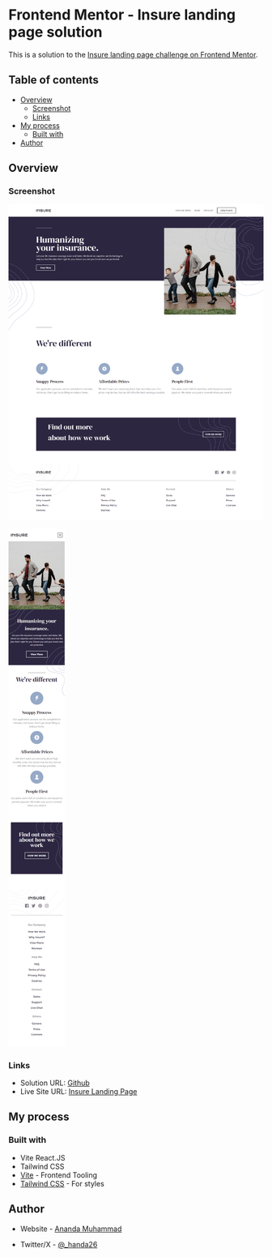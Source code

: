 # Frontend Mentor - Insure landing page solution

This is a solution to the [Insure landing page challenge on Frontend Mentor](https://www.frontendmentor.io/challenges/insure-landing-page-uTU68JV8).

## Table of contents

- [Overview](#overview)
  - [Screenshot](#screenshot)
  - [Links](#links)
- [My process](#my-process)
  - [Built with](#built-with)
- [Author](#author)

## Overview

### Screenshot

![Insure Desktop](./src/assets/Insure-desktop.png)

![Insure Mobile](./src/assets/Insure-mobile.png)


### Links

- Solution URL: [Github](https://github.com/handa26/insure)
- Live Site URL: [Insure Landing Page](https://phenomenal-llama-bc1819.netlify.app/)

## My process

### Built with

- Vite React.JS
- Tailwind CSS
- [Vite](https://vitejs.dev/guide/) - Frontend Tooling
- [Tailwind CSS](https://tailwindcss.com/) - For styles

## Author

- Website - [Ananda Muhammad](https://handa260.netlify.app/)
<!-- - Frontend Mentor - [@yourusername](https://www.frontendmentor.io/profile/yourusername) -->
- Twitter/X - [@_handa26](https://twitter.com/_handa26)
